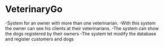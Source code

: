 # VeterinaryGo
-System for an owner with more than one veterinarian.
-With this system the owner can see his clients at their veterinarians.
-The system can show the dogs registered by their owners
-The system let modify the database and register customers and dogs